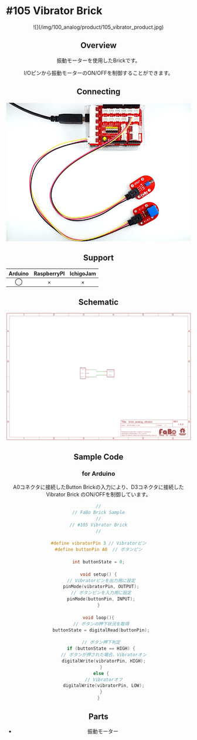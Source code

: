 # #105 Vibrator Brick

<center>![](/img/100_analog/product/105_vibrator_product.jpg)
<!--COLORME-->

## Overview
振動モーターを使用したBrickです。

I/Oピンから振動モーターのON/OFFを制御することができます。

## Connecting
![](/img/100_analog/connect/105_vibrator_connect.jpg)

## Support
|Arduino|RaspberryPI|IchigoJam|
|:--:|:--:|:--:|
|◯|×|×|

## Schematic
![](/img/100_analog/schematic/105_vibrator_schematic.png)

## Sample Code
### for Arduino
A0コネクタに接続したButton Brickの入力により、D3コネクタに接続したVibrator Brick のON/OFFを制御しています。

```c
//
// FaBo Brick Sample
//
// #105 Vibrator Brick
//

#define vibratorPin 3 // Vibratorピン
#define buttonPin A0  // ボタンピン

int buttonState = 0;

void setup() {
  // Vibratorピンを出力用に設定
  pinMode(vibratorPin, OUTPUT);
  // ボタンピンを入力用に設定
  pinMode(buttonPin, INPUT);
}

void loop(){
  // ボタンの押下状況を取得
  buttonState = digitalRead(buttonPin);

  // ボタン押下判定
  if (buttonState == HIGH) {
    // ボタンが押された場合、Vibratorオン
    digitalWrite(vibratorPin, HIGH);
  }
  else {
    // Vibratorオフ
    digitalWrite(vibratorPin, LOW);
  }
}
```

## Parts
- 振動モーター

